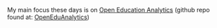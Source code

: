 My main focus these days is on [Open Education Analytics](https://openeducationanalytics.org) (github repo found at: [OpenEduAnalytics](https://github.com/microsoft/OpenEduAnalytics))

<!--
**genegc/genegc** is a ✨ _special_ ✨ repository because its `README.md` (this file) appears on your GitHub profile.

Here are some ideas to get you started:

- 🔭 I’m currently working on ...
- 🌱 I’m currently learning ...
- 👯 I’m looking to collaborate on ...
- 🤔 I’m looking for help with ...
- 💬 Ask me about ...
- 📫 How to reach me: ...
- 😄 Pronouns: ...
- ⚡ Fun fact: ...
-->
